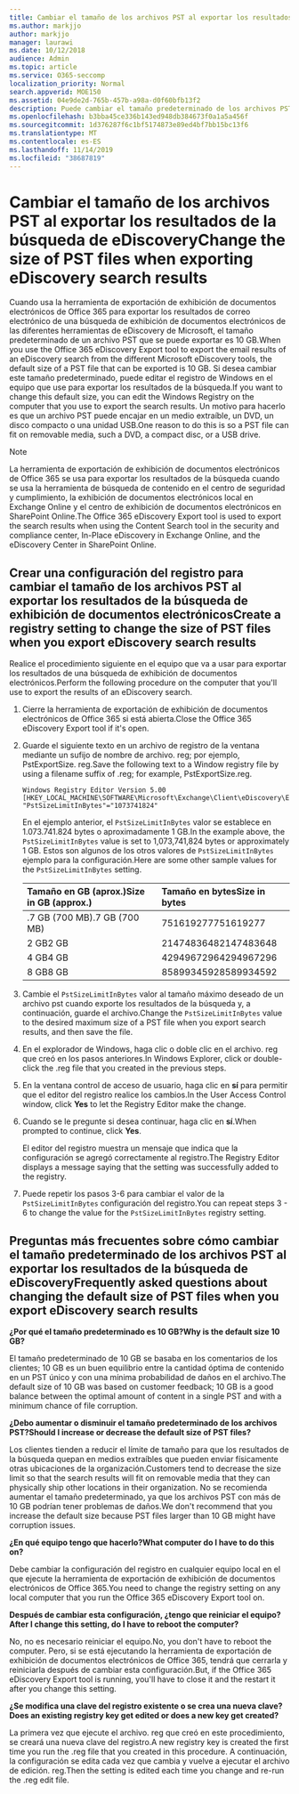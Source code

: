 ```yaml
---
title: Cambiar el tamaño de los archivos PST al exportar los resultados de la búsqueda de eDiscovery
ms.author: markjjo
author: markjjo
manager: laurawi
ms.date: 10/12/2018
audience: Admin
ms.topic: article
ms.service: O365-seccomp
localization_priority: Normal
search.appverid: MOE150
ms.assetid: 04e9de2d-765b-457b-a98a-d0f60bfb13f2
description: Puede cambiar el tamaño predeterminado de los archivos PST que se descargan en el equipo cuando exporta resultados de la búsqueda de exhibición de documentos electrónicos.
ms.openlocfilehash: b3bba45ce336b143ed948db384673f0a1a5a456f
ms.sourcegitcommit: 1d376287f6c1bf5174873e89ed4bf7bb15bc13f6
ms.translationtype: MT
ms.contentlocale: es-ES
ms.lasthandoff: 11/14/2019
ms.locfileid: "38687819"
---
```

# <a name="change-the-size-of-pst-files-when-exporting-ediscovery-search-results"></a><span data-ttu-id="0b823-103">Cambiar el tamaño de los archivos PST al exportar los resultados de la búsqueda de eDiscovery</span><span class="sxs-lookup"><span data-stu-id="0b823-103">Change the size of PST files when exporting eDiscovery search results</span></span>

<span data-ttu-id="0b823-104">Cuando usa la herramienta de exportación de exhibición de documentos electrónicos de Office 365 para exportar los resultados de correo electrónico de una búsqueda de exhibición de documentos electrónicos de las diferentes herramientas de eDiscovery de Microsoft, el tamaño predeterminado de un archivo PST que se puede exportar es 10 GB.</span><span class="sxs-lookup"><span data-stu-id="0b823-104">When you use the Office 365 eDiscovery Export tool to export the email results of an eDiscovery search from the different Microsoft eDiscovery tools, the default size of a PST file that can be exported is 10 GB.</span></span> <span data-ttu-id="0b823-105">Si desea cambiar este tamaño predeterminado, puede editar el registro de Windows en el equipo que use para exportar los resultados de la búsqueda.</span><span class="sxs-lookup"><span data-stu-id="0b823-105">If you want to change this default size, you can edit the Windows Registry on the computer that you use to export the search results.</span></span> <span data-ttu-id="0b823-106">Un motivo para hacerlo es que un archivo PST puede encajar en un medio extraíble, un DVD, un disco compacto o una unidad USB.</span><span class="sxs-lookup"><span data-stu-id="0b823-106">One reason to do this is so a PST file can fit on removable media, such a DVD, a compact disc, or a USB drive.</span></span> 
  
> [!NOTE]
>  <span data-ttu-id="0b823-107">La herramienta de exportación de exhibición de documentos electrónicos de Office 365 se usa para exportar los resultados de la búsqueda cuando se usa la herramienta de búsqueda de contenido en el centro de seguridad y cumplimiento, la exhibición de documentos electrónicos local en Exchange Online y el centro de exhibición de documentos electrónicos en SharePoint Online.</span><span class="sxs-lookup"><span data-stu-id="0b823-107">The Office 365 eDiscovery Export tool is used to export the search results when using the Content Search tool in the security and compliance center, In-Place eDiscovery in Exchange Online, and the eDiscovery Center in SharePoint Online.</span></span>
  
## <a name="create-a-registry-setting-to-change-the-size-of-pst-files-when-you-export-ediscovery-search-results"></a><span data-ttu-id="0b823-108">Crear una configuración del registro para cambiar el tamaño de los archivos PST al exportar los resultados de la búsqueda de exhibición de documentos electrónicos</span><span class="sxs-lookup"><span data-stu-id="0b823-108">Create a registry setting to change the size of PST files when you export eDiscovery search results</span></span>

<span data-ttu-id="0b823-109">Realice el procedimiento siguiente en el equipo que va a usar para exportar los resultados de una búsqueda de exhibición de documentos electrónicos.</span><span class="sxs-lookup"><span data-stu-id="0b823-109">Perform the following procedure on the computer that you'll use to export the results of an eDiscovery search.</span></span>
  
1. <span data-ttu-id="0b823-110">Cierre la herramienta de exportación de exhibición de documentos electrónicos de Office 365 si está abierta.</span><span class="sxs-lookup"><span data-stu-id="0b823-110">Close the Office 365 eDiscovery Export tool if it's open.</span></span> 
    
2. <span data-ttu-id="0b823-111">Guarde el siguiente texto en un archivo de registro de la ventana mediante un sufijo de nombre de archivo. reg; por ejemplo, PstExportSize. reg.</span><span class="sxs-lookup"><span data-stu-id="0b823-111">Save the following text to a Window registry file by using a filename suffix of .reg; for example, PstExportSize.reg.</span></span> 
    
    ```text
    Windows Registry Editor Version 5.00
    [HKEY_LOCAL_MACHINE\SOFTWARE\Microsoft\Exchange\Client\eDiscovery\ExportTool]
    "PstSizeLimitInBytes"="1073741824"
    ```

    <span data-ttu-id="0b823-112">En el ejemplo anterior, el `PstSizeLimitInBytes` valor se establece en 1.073.741.824 bytes o aproximadamente 1 GB.</span><span class="sxs-lookup"><span data-stu-id="0b823-112">In the example above, the  `PstSizeLimitInBytes` value is set to 1,073,741,824 bytes or approximately 1 GB.</span></span> <span data-ttu-id="0b823-113">Estos son algunos de los otros valores de `PstSizeLimitInBytes` ejemplo para la configuración.</span><span class="sxs-lookup"><span data-stu-id="0b823-113">Here are some other sample values for the  `PstSizeLimitInBytes` setting.</span></span> 
    
    |<span data-ttu-id="0b823-114">**Tamaño en GB (aprox.)**</span><span class="sxs-lookup"><span data-stu-id="0b823-114">**Size in GB (approx.)**</span></span>|<span data-ttu-id="0b823-115">**Tamaño en bytes**</span><span class="sxs-lookup"><span data-stu-id="0b823-115">**Size in bytes**</span></span>|
    |:-----|:-----|
    |<span data-ttu-id="0b823-116">.7 GB (700 MB)</span><span class="sxs-lookup"><span data-stu-id="0b823-116">.7 GB (700 MB)</span></span>  <br/> |<span data-ttu-id="0b823-117">751619277</span><span class="sxs-lookup"><span data-stu-id="0b823-117">751619277</span></span>  <br/> |
    |<span data-ttu-id="0b823-118">2 GB</span><span class="sxs-lookup"><span data-stu-id="0b823-118">2 GB</span></span>  <br/> |<span data-ttu-id="0b823-119">2147483648</span><span class="sxs-lookup"><span data-stu-id="0b823-119">2147483648</span></span>  <br/> |
    |<span data-ttu-id="0b823-120">4 GB</span><span class="sxs-lookup"><span data-stu-id="0b823-120">4 GB</span></span>  <br/> |<span data-ttu-id="0b823-121">4294967296</span><span class="sxs-lookup"><span data-stu-id="0b823-121">4294967296</span></span>  <br/> |
    |<span data-ttu-id="0b823-122">8 GB</span><span class="sxs-lookup"><span data-stu-id="0b823-122">8 GB</span></span>  <br/> |<span data-ttu-id="0b823-123">8589934592</span><span class="sxs-lookup"><span data-stu-id="0b823-123">8589934592</span></span>  <br/> |
   
3. <span data-ttu-id="0b823-124">Cambie el `PstSizeLimitInBytes` valor al tamaño máximo deseado de un archivo pst cuando exporte los resultados de la búsqueda y, a continuación, guarde el archivo.</span><span class="sxs-lookup"><span data-stu-id="0b823-124">Change the `PstSizeLimitInBytes` value to the desired maximum size of a PST file when you export search results, and then save the file.</span></span> 
    
4. <span data-ttu-id="0b823-125">En el explorador de Windows, haga clic o doble clic en el archivo. reg que creó en los pasos anteriores.</span><span class="sxs-lookup"><span data-stu-id="0b823-125">In Windows Explorer, click or double-click the .reg file that you created in the previous steps.</span></span>
    
5. <span data-ttu-id="0b823-126">En la ventana control de acceso de usuario, haga clic en **sí** para permitir que el editor del registro realice los cambios.</span><span class="sxs-lookup"><span data-stu-id="0b823-126">In the User Access Control window, click **Yes** to let the Registry Editor make the change.</span></span> 
    
6. <span data-ttu-id="0b823-127">Cuando se le pregunte si desea continuar, haga clic en **sí**.</span><span class="sxs-lookup"><span data-stu-id="0b823-127">When prompted to continue, click **Yes**.</span></span>
    
    <span data-ttu-id="0b823-128">El editor del registro muestra un mensaje que indica que la configuración se agregó correctamente al registro.</span><span class="sxs-lookup"><span data-stu-id="0b823-128">The Registry Editor displays a message saying that the setting was successfully added to the registry.</span></span>
    
7. <span data-ttu-id="0b823-129">Puede repetir los pasos 3-6 para cambiar el valor de la `PstSizeLimitInBytes` configuración del registro.</span><span class="sxs-lookup"><span data-stu-id="0b823-129">You can repeat steps 3 - 6 to change the value for the  `PstSizeLimitInBytes` registry setting.</span></span> 
  
## <a name="frequently-asked-questions-about-changing-the-default-size-of-pst-files-when-you-export-ediscovery-search-results"></a><span data-ttu-id="0b823-130">Preguntas más frecuentes sobre cómo cambiar el tamaño predeterminado de los archivos PST al exportar los resultados de la búsqueda de eDiscovery</span><span class="sxs-lookup"><span data-stu-id="0b823-130">Frequently asked questions about changing the default size of PST files when you export eDiscovery search results</span></span>

 <span data-ttu-id="0b823-131">**¿Por qué el tamaño predeterminado es 10 GB?**</span><span class="sxs-lookup"><span data-stu-id="0b823-131">**Why is the default size 10 GB?**</span></span>
  
<span data-ttu-id="0b823-132">El tamaño predeterminado de 10 GB se basaba en los comentarios de los clientes; 10 GB es un buen equilibrio entre la cantidad óptima de contenido en un PST único y con una mínima probabilidad de daños en el archivo.</span><span class="sxs-lookup"><span data-stu-id="0b823-132">The default size of 10 GB was based on customer feedback; 10 GB is a good balance between the optimal amount of content in a single PST and with a minimum chance of file corruption.</span></span>
  
 <span data-ttu-id="0b823-133">**¿Debo aumentar o disminuir el tamaño predeterminado de los archivos PST?**</span><span class="sxs-lookup"><span data-stu-id="0b823-133">**Should I increase or decrease the default size of PST files?**</span></span>
  
<span data-ttu-id="0b823-134">Los clientes tienden a reducir el límite de tamaño para que los resultados de la búsqueda quepan en medios extraíbles que pueden enviar físicamente otras ubicaciones de la organización.</span><span class="sxs-lookup"><span data-stu-id="0b823-134">Customers tend to decrease the size limit so that the search results will fit on removable media that they can physically ship other locations in their organization.</span></span> <span data-ttu-id="0b823-135">No se recomienda aumentar el tamaño predeterminado, ya que los archivos PST con más de 10 GB podrían tener problemas de daños.</span><span class="sxs-lookup"><span data-stu-id="0b823-135">We don't recommend that you increase the default size because PST files larger than 10 GB might have corruption issues.</span></span>
  
 <span data-ttu-id="0b823-136">**¿En qué equipo tengo que hacerlo?**</span><span class="sxs-lookup"><span data-stu-id="0b823-136">**What computer do I have to do this on?**</span></span>
  
<span data-ttu-id="0b823-137">Debe cambiar la configuración del registro en cualquier equipo local en el que ejecute la herramienta de exportación de exhibición de documentos electrónicos de Office 365.</span><span class="sxs-lookup"><span data-stu-id="0b823-137">You need to change the registry setting on any local computer that you run the Office 365 eDiscovery Export tool on.</span></span>
  
 <span data-ttu-id="0b823-138">**Después de cambiar esta configuración, ¿tengo que reiniciar el equipo?**</span><span class="sxs-lookup"><span data-stu-id="0b823-138">**After I change this setting, do I have to reboot the computer?**</span></span>
  
<span data-ttu-id="0b823-139">No, no es necesario reiniciar el equipo.</span><span class="sxs-lookup"><span data-stu-id="0b823-139">No, you don't have to reboot the computer.</span></span> <span data-ttu-id="0b823-140">Pero, si se está ejecutando la herramienta de exportación de exhibición de documentos electrónicos de Office 365, tendrá que cerrarla y reiniciarla después de cambiar esta configuración.</span><span class="sxs-lookup"><span data-stu-id="0b823-140">But, if the Office 365 eDiscovery Export tool is running, you'll have to close it and the restart it after you change this setting.</span></span>
  
 <span data-ttu-id="0b823-141">**¿Se modifica una clave del registro existente o se crea una nueva clave?**</span><span class="sxs-lookup"><span data-stu-id="0b823-141">**Does an existing registry key get edited or does a new key get created?**</span></span>
  
<span data-ttu-id="0b823-142">La primera vez que ejecute el archivo. reg que creó en este procedimiento, se creará una nueva clave del registro.</span><span class="sxs-lookup"><span data-stu-id="0b823-142">A new registry key is created the first time you run the .reg file that you created in this procedure.</span></span> <span data-ttu-id="0b823-143">A continuación, la configuración se edita cada vez que cambia y vuelve a ejecutar el archivo de edición. reg.</span><span class="sxs-lookup"><span data-stu-id="0b823-143">Then the setting is edited each time you change and re-run the .reg edit file.</span></span>
